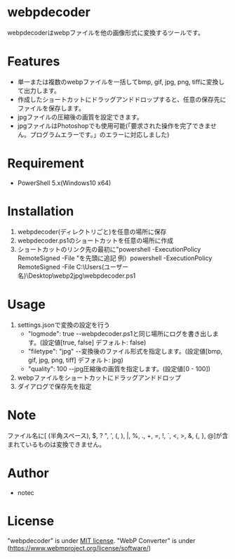 # webpdecoder

webpdecoderはwebpファイルを他の画像形式に変換するツールです。

# Features

- 単一または複数のwebpファイルを一括してbmp, gif, jpg, png, tiffに変換して出力します。
- 作成したショートカットにドラッグアンドドロップすると、任意の保存先にファイルを保存します。
- jpgファイルの圧縮後の画質を設定できます。
- jpgファイルはPhotoshopでも使用可能(「要求された操作を完了できません。プログラムエラーです。」のエラーに対応しました)

# Requirement

* PowerShell 5.x(Windows10 x64)

# Installation

1. webpdecoder(ディレクトリごと)を任意の場所に保存
2. webpdecoder.ps1のショートカットを任意の場所に作成
3. ショートカットのリンク先の最初に"powershell -ExecutionPolicy RemoteSigned -File "を先頭に追記
    例）powershell -ExecutionPolicy RemoteSigned -File C:\Users\(ユーザー名)\Desktop\webp2jpg\webpdecoder.ps1

# Usage

1. settings.jsonで変換の設定を行う
    - "logmode":  true --webpdecoder.ps1と同じ場所にログを書き出します。(設定値[true, false] デフォルト: false)
    - "filetype": "jpg" --変換後のファイル形式を指定します。(設定値[bmp, gif, jpg, png, tiff] デフォルト: jpg)
    - "quality": 100 --jpg圧縮後の画質を指定します。(設定値[0 - 100])
2. webpファイルをショートカットにドラッグアンドドロップ
3. ダイアログで保存先を指定

# Note

ファイル名に[ (半角スペース), $, ? ", ', (, ), |, %, ., +, =, !, `, <, >, &, {, }, @]が含まれているものは変換できません。

# Author

* notec

# License

"webpdecoder" is under [MIT license](https://en.wikipedia.org/wiki/MIT_License).
"WebP Converter" is under (https://www.webmproject.org/license/software/)
